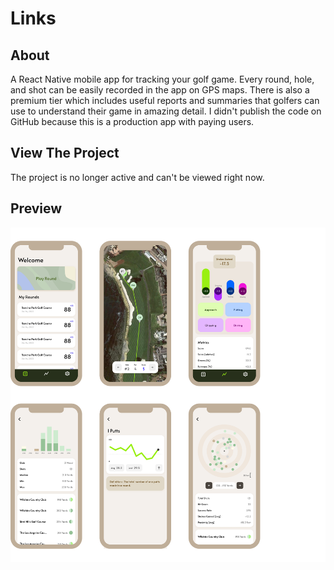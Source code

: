 # Links

## About

A React Native mobile app for tracking your golf game. Every round, hole, and shot can be easily recorded in the app on GPS maps. There is also a premium tier which includes useful reports and summaries that golfers can use to understand their game in amazing detail. I didn't publish the code on GitHub because this is a production app with paying users.

## View The Project

The project is no longer active and can't be viewed right now.

## Preview

![Map](https://github.com/mvrahas/links/blob/main/assets/preview.png)
